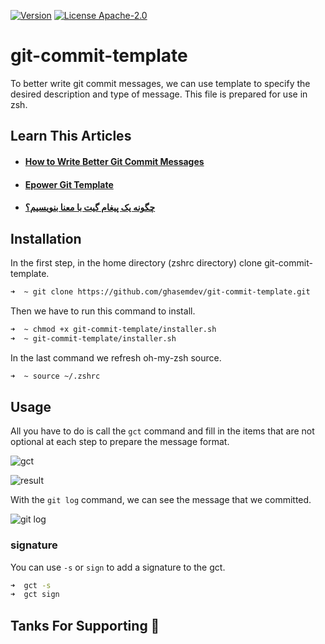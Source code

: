 [![Version](https://shields.io/badge/VERSION-1.2.0-blue?style=for-the-badge)](https://github.com/ghasemdev/git-commit-template/releases/tag/v1.1.0)
[![License Apache-2.0](https://shields.io/badge/LICENSE-APACHE--2.0-orange?style=for-the-badge)](https://opensource.org/licenses/MIT)

# git-commit-template

To better write git commit messages, we can use template to specify the 
desired description and type of message. This file is prepared for use in zsh.

## Learn This Articles

- #### [How to Write Better Git Commit Messages](https://www.freecodecamp.org/news/how-to-write-better-git-commit-messages/)

- #### [Epower Git Template](https://github.com/epowerng/git-template)

- #### [چگونه یک پیغام گیت با معنا بنویسیم؟](https://virgool.io/@mmdsharifi/how-to-semantic-git-commit-messages-gvmmqatf6acg)

## Installation

In the first step, in the home directory (zshrc directory) clone git-commit-template.

```bash
➜  ~ git clone https://github.com/ghasemdev/git-commit-template.git
```

Then we have to run this command to install.

```bash
➜  ~ chmod +x git-commit-template/installer.sh
➜  ~ git-commit-template/installer.sh
```

In the last command we refresh oh-my-zsh source.

```bash
➜  ~ source ~/.zshrc
```

## Usage

All you have to do is call the `gct` command and fill in the items that 
are not optional at each step to prepare the message format.

![gct](images/1.png)

![result](images/2.png)

With the `git log` command, we can see the message that we committed.

![git log](images/3.png)

### signature

You can use `-s` or `sign` to add a signature to the gct.

```bash
➜  gct -s
➜  gct sign
```

## Tanks For Supporting 🐯
